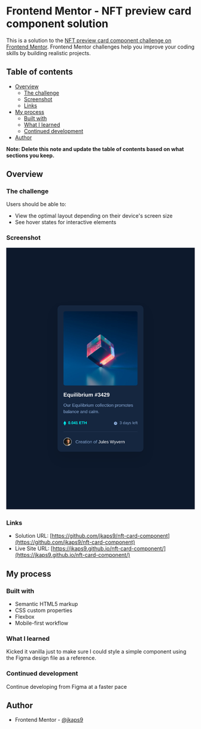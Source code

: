 # Frontend Mentor - NFT preview card component solution

This is a solution to the [NFT preview card component challenge on Frontend Mentor](https://www.frontendmentor.io/challenges/nft-preview-card-component-SbdUL_w0U). Frontend Mentor challenges help you improve your coding skills by building realistic projects.

## Table of contents

- [Overview](#overview)
  - [The challenge](#the-challenge)
  - [Screenshot](#screenshot)
  - [Links](#links)
- [My process](#my-process)
  - [Built with](#built-with)
  - [What I learned](#what-i-learned)
  - [Continued development](#continued-development)
- [Author](#author)

**Note: Delete this note and update the table of contents based on what sections you keep.**

## Overview

### The challenge

Users should be able to:

- View the optimal layout depending on their device's screen size
- See hover states for interactive elements

### Screenshot

![](./screenshot.png)

### Links

- Solution URL: [https://github.com/jkaps9/nft-card-component](https://github.com/jkaps9/nft-card-component)
- Live Site URL: [https://jkaps9.github.io/nft-card-component/](https://jkaps9.github.io/nft-card-component/)

## My process

### Built with

- Semantic HTML5 markup
- CSS custom properties
- Flexbox
- Mobile-first workflow

### What I learned

Kicked it vanilla just to make sure I could style a simple component using the Figma design file as a reference.

### Continued development

Continue developing from Figma at a faster pace

## Author

- Frontend Mentor - [@jkaps9](https://www.frontendmentor.io/profile/jkaps9)
